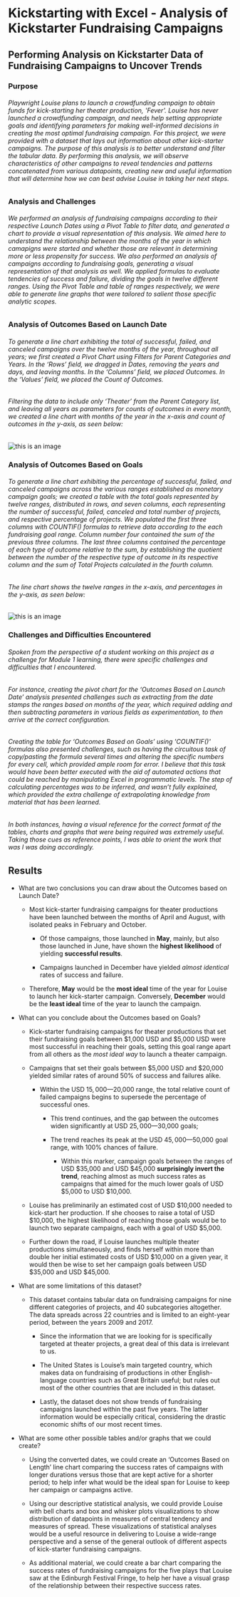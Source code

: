 # Kickstarting with Excel - Analysis of Kickstarter Fundraising Campaigns


## Performing Analysis on Kickstarter Data of Fundraising Campaigns to Uncover Trends

### Purpose

###### Playwright Louise plans to launch a crowdfunding campaign to obtain funds for kick-starting her theater production, 'Fever'.  Louise has never launched a crowdfunding campaign, and needs help setting appropriate goals and identifying parameters for making well-informed decisions in creating the most optimal fundraising campaign. For this project, we were provided with a dataset that lays out information about other kick-starter campaigns. The purpose of this analysis is to better understand and filter the tabular data. By performing this analysis, we will observe characteristics of other campaigns to reveal tendencies and patterns concatenated from various datapoints, creating new and useful information that will determine how we can best advise Louise in taking her next steps.


### Analysis and Challenges

###### We performed an analysis of fundraising campaigns according to their respective Launch Dates using a Pivot Table to filter data, and generated a chart to provide a visual representation of this analysis. We aimed here to understand the relationship between the months of the year in which camapigns were started and whether those are relevant in determining more or less propensity for success. We also performed an analysis of campaigns according to fundraising goals, generating a visual representation of that analysis as well. We applied formulas to evaluate tendencies of success and failure, dividing the goals in twelve different ranges. Using the Pivot Table and table of ranges respectively, we were able to generate line graphs that were tailored to salient those specific analytic scopes.


### Analysis of Outcomes Based on Launch Date

###### To generate a line chart exhibiting the total of successful, failed, and canceled campaigns over the twelve months of the year, throughout all years; we first  created a Pivot Chart using Filters for Parent Categories and Years. In the ‘Rows’ field, we dragged in Dates, removing the years and days, and leaving months. In the ‘Columns’ field, we placed Outcomes. In the ‘Values’ field, we placed the Count of Outcomes. 

###### Filtering the data to include only ‘Theater’ from the Parent Category list, and leaving all years as parameters for counts of outcomes in every month, we created a line chart with months of the year in the _x-axis_ and count of outcomes in the _y-axis_, as seen below:

![this is an image](Theater_Outcomes_vs_Launch.png)


### Analysis of Outcomes Based on Goals

###### To generate a line chart exhibiting the percentage of successful, failed, and canceled campaigns across the various ranges established as monetary campaign goals; we created a table with the total goals represented by twelve ranges, distributed in rows, and seven columns, each representing the number of successful, failed, canceled and total number of projects, and respective percentage of projects. We populated the first three columns with COUNTIF() formulas to retrieve data according to the each fundraising goal range. Column number four contained the sum of the previous three columns. The last three columns contained the percentage of each type of outcome relative to the sum, by establishing the quotient between the number of the respective type of outcome in its respective column and the sum of Total Projects calculated in the fourth column. 

###### The line chart shows the twelve ranges in the _x-axis_, and percentages in the _y-axis_, as seen below:

![this is an image](Outcomes_vs_Goals.png)


### Challenges and Difficulties Encountered

###### Spoken from the perspective of a student working on this project as a challenge for _Module 1_ learning, there were specific challenges and difficulties that I encountered.

###### For instance, creating the pivot chart for the ‘Outcomes Based on Launch Date’ analysis presented challenges such as extracting from the date stamps the ranges based on months of the year, which required adding and then subtracting parameters in various fields as experimentation, to then arrive at the correct configuration. 

###### Creating the table for ‘Outcomes Based on Goals’ using 'COUNTIF()' formulas also presented challenges, such as having the circuitous task of copy/pasting the formula several times and altering the specific numbers for every cell, which provided ample room for error. I believe that this task would have been better executed with the aid of automated actions that could be reached by manipulating Excel in programmatic levels. The step of calculating percentages was to be inferred, and wasn’t fully explained, which provided the extra challenge of extrapolating knowledge from material that has been learned. 

###### In both instances, having a visual reference for the correct format of the tables, charts and graphs that were being required was extremely useful. Taking those cues as reference points, I was able to orient the work that was I was doing accordingly.


## Results

- What are two conclusions you can draw about the Outcomes based on Launch Date?

  * Most kick-starter fundraising campaigns for theater productions have been launched between the months of April and August, with isolated peaks in February and October. 
  
    * Of those campaigns, those launched in **May**, mainly, but also those launched in June, have shown the **highest likelihood** of yielding **successful results**. 
  
    * Campaigns launched in December have yielded _almost identical_ rates of success and failure.

  * Therefore, **May** would be the **most ideal** time of the year for Louise to launch her kick-starter campaign. Conversely, **December** would be the **least ideal** time of the year to launch the campaign.

- What can you conclude about the Outcomes based on Goals?

  * Kick-starter fundraising campaigns for theater productions that set their fundraising goals between $1,000 USD and $5,000 USD were most successful in reaching their goals, setting this goal range apart from all others as the _most ideal way_ to launch a theater campaign.

  * Campaigns that set their goals between $5,000 USD and $20,000 yielded similar rates of around 50% of success and failures alike.

    * Within the USD $15,000—$20,000 range, the total relative count of failed campaigns begins to supersede the percentage of successful ones. 
    
      * This trend continues, and the gap between the outcomes widen significantly at USD $25,000—$30,000 goals;
      
      * The trend reaches its peak at the USD $45,000—$50,000 goal range, with 100% chances of failure.

        * Within this marker, campaign goals between the ranges of USD $35,000 and USD $45,000 **surprisingly invert the trend**, reaching almost as much success rates as campaigns that aimed for the much lower goals of USD $5,000 to USD $10,000.

  * Louise has preliminarily an estimated cost of USD $10,000 needed to kick-start her production. If she chooses to raise a total of USD $10,000, the highest likelihood of reaching those goals would be to launch two separate campaigns, each with a goal of USD $5,000.

  * Further down the road, if Louise launches multiple theater productions simultaneously, and finds herself within more than double her initial estimated costs of USD $10,000 on a given year, it would then be wise to set her campaign goals between USD $35,000 and USD $45,000.

- What are some limitations of this dataset?

  * This dataset contains tabular data on fundraising campaigns for nine different categories of projects, and 40 subcategories altogether. The data spreads across 22 countries and is limited to an eight-year period, between the years 2009 and 2017. 
  
    * Since the information that we are looking for is specifically targeted at theater projects, a great deal of this data is irrelevant to us. 

    * The United States is Louise’s main targeted country, which makes data on fundraising of productions in other English-language countries such as Great Britain useful; but rules out most of the other countries that are included in this dataset.
    
    * Lastly, the dataset does not show trends of fundraising campaigns launched within the past five years. The latter information would be especially critical, considering the drastic economic shifts of our most recent times.

- What are some other possible tables and/or graphs that we could create?

  * Using the converted dates, we could create an ‘Outcomes Based on Length’ line chart comparing the success rates of campaigns with longer durations versus those that are kept active for a shorter period; to help infer what would be the ideal span for Louise to keep her campaign or campaigns active.

  * Using our descriptive statistical analysis, we could provide Louise with bell charts and box and whisker plots visualizations to show distribution of datapoints in measures of central tendency and measures of spread. These visualizations of statistical analyses would be a useful resource in delivering to Louise a wide-range perspective and a sense of the general outlook of different aspects of kick-starter fundraising campaigns.

  * As additional material, we could create a bar chart comparing the success rates of fundraising campaigns for the five plays that Louise saw at the Edinburgh Festival Fringe, to help her have a visual grasp of the relationship between their respective success rates.


